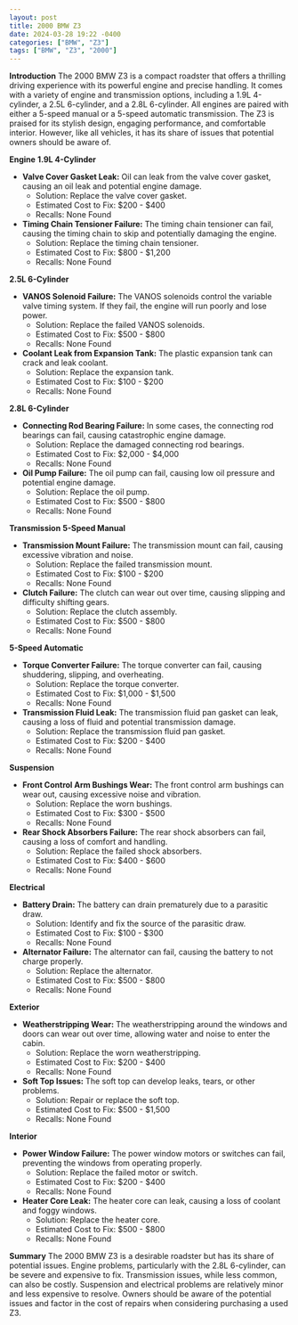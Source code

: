 ```yaml
---
layout: post
title: 2000 BMW Z3
date: 2024-03-28 19:22 -0400
categories: ["BMW", "Z3"]
tags: ["BMW", "Z3", "2000"]
---
```

**Introduction**
The 2000 BMW Z3 is a compact roadster that offers a thrilling driving experience with its powerful engine and precise handling. It comes with a variety of engine and transmission options, including a 1.9L 4-cylinder, a 2.5L 6-cylinder, and a 2.8L 6-cylinder. All engines are paired with either a 5-speed manual or a 5-speed automatic transmission. The Z3 is praised for its stylish design, engaging performance, and comfortable interior. However, like all vehicles, it has its share of issues that potential owners should be aware of.

**Engine**
**1.9L 4-Cylinder**
- **Valve Cover Gasket Leak:** Oil can leak from the valve cover gasket, causing an oil leak and potential engine damage.
  - Solution: Replace the valve cover gasket.
  - Estimated Cost to Fix: $200 - $400
  - Recalls: None Found
- **Timing Chain Tensioner Failure:** The timing chain tensioner can fail, causing the timing chain to skip and potentially damaging the engine.
  - Solution: Replace the timing chain tensioner.
  - Estimated Cost to Fix: $800 - $1,200
  - Recalls: None Found

**2.5L 6-Cylinder**
- **VANOS Solenoid Failure:** The VANOS solenoids control the variable valve timing system. If they fail, the engine will run poorly and lose power.
  - Solution: Replace the failed VANOS solenoids.
  - Estimated Cost to Fix: $500 - $800
  - Recalls: None Found
- **Coolant Leak from Expansion Tank:** The plastic expansion tank can crack and leak coolant.
  - Solution: Replace the expansion tank.
  - Estimated Cost to Fix: $100 - $200
  - Recalls: None Found

**2.8L 6-Cylinder**
- **Connecting Rod Bearing Failure:** In some cases, the connecting rod bearings can fail, causing catastrophic engine damage.
  - Solution: Replace the damaged connecting rod bearings.
  - Estimated Cost to Fix: $2,000 - $4,000
  - Recalls: None Found
- **Oil Pump Failure:** The oil pump can fail, causing low oil pressure and potential engine damage.
  - Solution: Replace the oil pump.
  - Estimated Cost to Fix: $500 - $800
  - Recalls: None Found

**Transmission**
**5-Speed Manual**
- **Transmission Mount Failure:** The transmission mount can fail, causing excessive vibration and noise.
  - Solution: Replace the failed transmission mount.
  - Estimated Cost to Fix: $100 - $200
  - Recalls: None Found
- **Clutch Failure:** The clutch can wear out over time, causing slipping and difficulty shifting gears.
  - Solution: Replace the clutch assembly.
  - Estimated Cost to Fix: $500 - $800
  - Recalls: None Found

**5-Speed Automatic**
- **Torque Converter Failure:** The torque converter can fail, causing shuddering, slipping, and overheating.
  - Solution: Replace the torque converter.
  - Estimated Cost to Fix: $1,000 - $1,500
  - Recalls: None Found
- **Transmission Fluid Leak:** The transmission fluid pan gasket can leak, causing a loss of fluid and potential transmission damage.
  - Solution: Replace the transmission fluid pan gasket.
  - Estimated Cost to Fix: $200 - $400
  - Recalls: None Found

**Suspension**
- **Front Control Arm Bushings Wear:** The front control arm bushings can wear out, causing excessive noise and vibration.
  - Solution: Replace the worn bushings.
  - Estimated Cost to Fix: $300 - $500
  - Recalls: None Found
- **Rear Shock Absorbers Failure:** The rear shock absorbers can fail, causing a loss of comfort and handling.
  - Solution: Replace the failed shock absorbers.
  - Estimated Cost to Fix: $400 - $600
  - Recalls: None Found

**Electrical**
- **Battery Drain:** The battery can drain prematurely due to a parasitic draw.
  - Solution: Identify and fix the source of the parasitic draw.
  - Estimated Cost to Fix: $100 - $300
  - Recalls: None Found
- **Alternator Failure:** The alternator can fail, causing the battery to not charge properly.
  - Solution: Replace the alternator.
  - Estimated Cost to Fix: $500 - $800
  - Recalls: None Found

**Exterior**
- **Weatherstripping Wear:** The weatherstripping around the windows and doors can wear out over time, allowing water and noise to enter the cabin.
  - Solution: Replace the worn weatherstripping.
  - Estimated Cost to Fix: $200 - $400
  - Recalls: None Found
- **Soft Top Issues:** The soft top can develop leaks, tears, or other problems.
  - Solution: Repair or replace the soft top.
  - Estimated Cost to Fix: $500 - $1,500
  - Recalls: None Found

**Interior**
- **Power Window Failure:** The power window motors or switches can fail, preventing the windows from operating properly.
  - Solution: Replace the failed motor or switch.
  - Estimated Cost to Fix: $200 - $400
  - Recalls: None Found
- **Heater Core Leak:** The heater core can leak, causing a loss of coolant and foggy windows.
  - Solution: Replace the heater core.
  - Estimated Cost to Fix: $500 - $800
  - Recalls: None Found

**Summary**
The 2000 BMW Z3 is a desirable roadster but has its share of potential issues. Engine problems, particularly with the 2.8L 6-cylinder, can be severe and expensive to fix. Transmission issues, while less common, can also be costly. Suspension and electrical problems are relatively minor and less expensive to resolve. Owners should be aware of the potential issues and factor in the cost of repairs when considering purchasing a used Z3.
